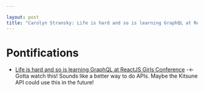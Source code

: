 ```yaml
---

layout: post
title: "Carolyn Stransky: Life is hard and so is learning GraphQL at ReactJS Girls Conference"
---
```


# Pontifications

*  [Life is hard and so is learning GraphQL at ReactJS Girls Conference](https://dev.to/carolstran/life-is-hard-and-so-is-learning-graphql-at-reactjs-girls-conference-4bg) -<- Gotta watch this! Sounds like a better way to do APIs. Maybe the Kitsune API could use this in the future!


